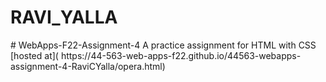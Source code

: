 <h1>RAVI_YALLA</h1>
# WebApps-F22-Assignment-4
A practice assignment for HTML with CSS
[hosted at]( https://44-563-web-apps-f22.github.io/44563-webapps-assignment-4-RaviCYalla/opera.html)
